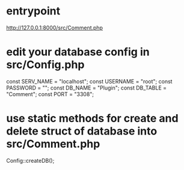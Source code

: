 # entrypoint

http://127.0.0.1:8000/src/Comment.php

# edit your database config in src/Config.php

const SERV_NAME = "localhost";
const USERNAME = "root";
const PASSWORD = "";
const DB_NAME = "Plugin";
const DB_TABLE = "Comment";
const PORT = "3308";

# use static methods for create and delete struct of database into src/Comment.php

Config::createDB();
<!-- Config::createTable(); -->
<!-- Config::dropTable(); -->
<!-- Config::dropDB(); -->
